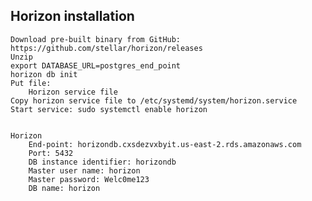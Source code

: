 Horizon installation
--------------------

    Download pre-built binary from GitHub: https://github.com/stellar/horizon/releases
    Unzip
    export DATABASE_URL=postgres_end_point
    horizon db init
    Put file:
    	Horizon service file
    Copy horizon service file to /etc/systemd/system/horizon.service
    Start service: sudo systemctl enable horizon


    Horizon
        End-point: horizondb.cxsdezvxbyit.us-east-2.rds.amazonaws.com
        Port: 5432
        DB instance identifier: horizondb
        Master user name: horizon
        Master password: Welc0me123
        DB name: horizon
